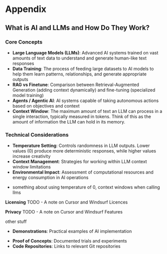 # Appendix

## What is AI and LLMs and How Do They Work?

### Core Concepts
* **Large Language Models (LLMs)**: Advanced AI systems trained on vast amounts of text data to understand and generate human-like text responses
* **Data Training**: The process of feeding large datasets to AI models to help them learn patterns, relationships, and generate appropriate outputs
* **RAG vs Finetune**: Comparison between Retrieval-Augmented Generation (adding context dynamically) and fine-tuning (specialized model training)
* **Agents / Agentic AI**: AI systems capable of taking autonomous actions based on objectives and context
* **Context Window**: The maximum amount of text an LLM can process in a single interaction, typically measured in tokens.  Think of this as the amount of information the LLM can hold in its memory.

### Technical Considerations
* **Temperature Setting**: Controls randomness in LLM outputs. Lower values (0) produce more deterministic responses, while higher values increase creativity
* **Context Management**: Strategies for working within LLM context window limitations
* **Environmental Impact**: Assessment of computational resources and energy consumption in AI operations

- something about using temperature of 0, context windows when calling llms

**Licensing** 
TODO - A note on Cursor and Windsurf Licences

**Privacy**
TODO - A note on Cursor and Windsurf Features

other stuff
- **Demonstrations**: Practical examples of AI implementation
* **Proof of Concepts**: Documented trials and experiments
* **Code Repositories**: Links to relevant Git repositories

